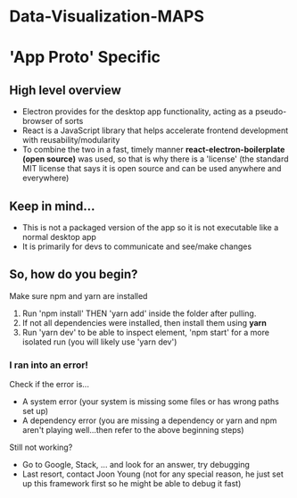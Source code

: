 # Data-Visualization-MAPS

# 'App Proto' Specific

## High level overview
- Electron provides for the desktop app functionality, acting as a pseudo-browser of sorts
- React is a JavaScript library that helps accelerate frontend development with reusability/modularity
- To combine the two in a fast, timely manner **react-electron-boilerplate (open source)** was used, so that is why there is a 'license' (the standard MIT license that says it is open source and can be used anywhere and everywhere)

## Keep in mind...
- This is not a packaged version of the app so it is not executable like a normal desktop app
- It is primarily for devs to communicate and see/make changes

## So, how do you begin?
Make sure npm and yarn are installed
1. Run 'npm install' THEN 'yarn add' inside the folder after pulling. 
2. If not all dependencies were installed, then install them using **yarn**
3. Run 'yarn dev' to be able to inspect element, 'npm start' for a more isolated run (you will likely use 'yarn dev')

### I ran into an error!
Check if the error is...
- A system error (your system is missing some files or has wrong paths set up)
- A dependency error (you are missing a dependency or yarn and npm aren't playing well...then refer to the above beginning steps)

Still not working?
- Go to Google, Stack, ... and look for an answer, try debugging
- Last resort, contact Joon Young (not for any special reason, he just set up this framework first so he might be able to debug it fast)
